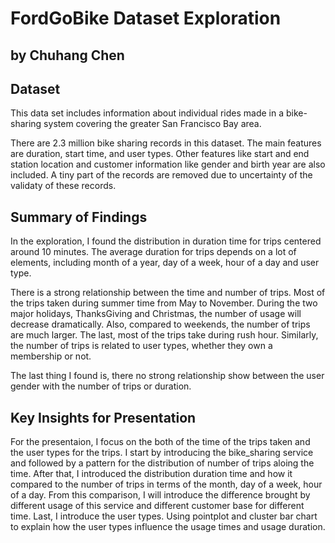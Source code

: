 # FordGoBike Dataset Exploration
## by Chuhang Chen


## Dataset

This data set includes information about individual rides made in a bike-sharing system covering the greater San Francisco Bay area.

There are 2.3 million bike sharing records in this dataset. The main features are duration, start time, and user types. Other features like start and end station location and customer information like gender and birth year are also included. A tiny part of the records are removed due to uncertainty of the validaty of these records.


## Summary of Findings

In the exploration, I found the distribution in duration time for trips centered around 10 minutes. The average duration for trips depends on a lot of elements, including month of a year, day of a week, hour of a day and user type. 

There is a strong relationship between the time and number of trips. Most of the trips taken during summer time from May to November. During the two major holidays, ThanksGiving and Christmas, the number of usage will decrease dramatically. Also, compared to weekends, the number of trips are much larger. The last, most of the trips take during rush hour. Similarly, the number of trips is related to user types, whether they own a membership or not.

The last thing I found is, there no strong relationship show between the user gender with the number of trips or duration.

## Key Insights for Presentation

For the presentaion, I focus on the both of the time of the trips taken and the user types for the trips. I start by introducing the bike_sharing service and followed by a pattern for the distribution of number of trips aloing the time. 
After that, I introduced the distribution duration time and how it compared to the number of trips in terms of the month, day of a week, hour of a day. From this comparison, I will introduce the difference brought by different usage of this service and different customer base for different time.
Last, I introduce the user types. Using pointplot and cluster bar chart to explain how the user types influence the usage times and usage duration.
